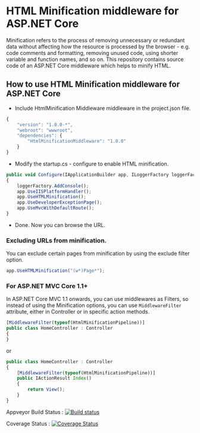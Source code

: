 # HTML Minification middleware for ASP.NET Core

Minification refers to the process of removing unnecessary or redundant data without affecting how the resource is processed by the browser - e.g. code comments and formatting, removing unused code, using shorter variable and function names, and so on. This repository contains source code of an ASP.NET Core middleware which helps to minify HTML.

How to use HTML Minification middleware for ASP.NET Core
--------------------------------
* Include HtmlMinification Middleware middleware in the project.json file.
```Javascript
{
    "version": "1.0.0-*",
    "webroot": "wwwroot",
    "dependencies": {
        "HtmlMinificationMiddleware": "1.0.0"
    }
}
```
* Modify the startup.cs - configure to enable HTML minification.
```Javascript
public void Configure(IApplicationBuilder app, ILoggerFactory loggerFactory)
{
    loggerFactory.AddConsole();
    app.UseIISPlatformHandler();
    app.UseHTMLMinification();
    app.UseDeveloperExceptionPage();
    app.UseMvcWithDefaultRoute();
}
```
* Done. Now you can browse the URL.

### Excluding URLs from minification.

You can exclude certain pages from minification by using the exclude filter option.

```Javascript
app.UseHTMLMinification("(w*)Page*");
```

### For ASP.NET MVC Core 1.1+

In ASP.NET Core MVC 1.1 onwards, you can use middlewares as Filters, so instead of using the Minification options, you can use `MiddlewareFilter` attribute, either in Controller or in specific action methods.

```Javascript
[MiddlewareFilter(typeof(HtmlMinificationPipeline))]
public class HomeController : Controller
{
}
```

or 

```Javascript
public class HomeController : Controller
{
    [MiddlewareFilter(typeof(HtmlMinificationPipeline))]
    public IActionResult Index()
    {
        return View();
    }
}
```

Appveyor Build Status : [![Build status](https://ci.appveyor.com/api/projects/status/pyltm6fuc9qo8xkq?svg=true)](https://ci.appveyor.com/project/anuraj/htmlminificationmiddleware)

Coverage Status : [![Coverage Status](https://coveralls.io/repos/github/anuraj/HtmlMinificationMiddleware/badge.svg?branch=master)](https://coveralls.io/github/anuraj/HtmlMinificationMiddleware?branch=master)
